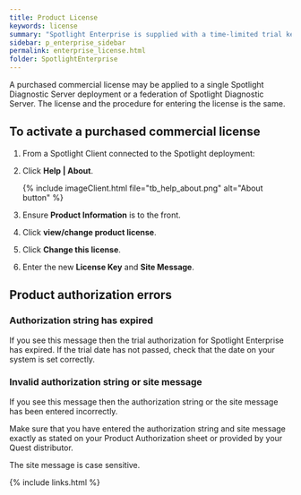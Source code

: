 ```yaml
---
title: Product License
keywords: license
summary: "Spotlight Enterprise is supplied with a time-limited trial key so you can test the product. When the trial key expires Spotlight Enterprise reverts to a preview mode with severely limited access. When you enter a valid license key and site message you are licensed to use Spotlight Enterprise."
sidebar: p_enterprise_sidebar
permalink: enterprise_license.html
folder: SpotlightEnterprise
---
```



A purchased commercial license may be applied to a single Spotlight Diagnostic Server deployment or a federation of Spotlight Diagnostic Server. The license and the procedure for entering the license is the same.

## To activate a purchased commercial license

1. From a Spotlight Client connected to the Spotlight deployment:
2. Click **Help \| About**.

   {% include imageClient.html file="tb_help_about.png" alt="About button" %}

3. Ensure **Product Information** is to the front.
4. Click **view/change product license**.
5. Click **Change this license**.
6. Enter the new **License Key** and **Site Message**.


## Product authorization errors

### Authorization string has expired

If you see this message then the trial authorization for Spotlight Enterprise has expired. If the trial date has not passed, check that the date on your system is set correctly.

### Invalid authorization string or site message

If you see this message then the authorization string or the site message has been entered incorrectly.

Make sure that you have entered the authorization string and site message exactly as stated on your Product Authorization sheet or provided by your Quest distributor.

The site message is case sensitive.

{% include links.html %}
